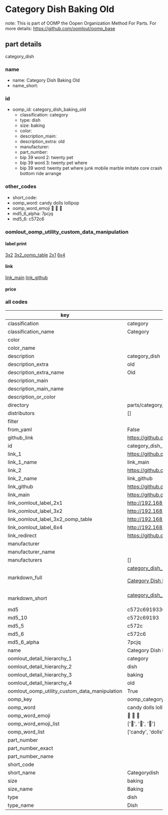# Category Dish Baking Old  

note: This is part of OOMP the Oopen Organization Method For Parts. For more details: https://github.com/oomlout/oomp_base

##  part details
  



category_dish



### name
* name: Category Dish Baking Old
* name_short: 
### id
* oomp_id: category_dish_baking_old
  * classification: category
  * type: dish
  * size: baking
  * color: 
  * description_main: 
  * description_extra: old
  * manufacturer: 
  * part_number: 
  * bip 39 word 2: twenty pet
  * bip 39 word 3: twenty pet where
  * bip 39 word: twenty pet where junk mobile marble imitate core crash bottom ride arrange

### other_codes
* short_code: 
* oomp_word: candy dolls lollipop
* oomp_word_emoji :candy: :dolls: :lollipop:
* md5_6_alpha: 7pcjq
* md5_6: c572c6






### oomlout_oomp_utility_custom_data_manipulation
#### label print
[3x2](http://192.168.1.245:1112/?label=oomp%207pcjq)
[3x2_oomp_table](http://192.168.1.108:1112/?label=oomp%207pcjq)
[2x1](http://192.168.1.242:1112/?label=oomp%207pcjq)
[6x4](http://192.168.1.55:1112/?label=oomp%207pcjq)    

#### link

[link_main](https://github.com/oomlout/oomlout_oomp_version_1_messy/tree/main/parts/category_dish_baking_old) [link_github](https://github.com/oomlout/oomlout_oomp_version_1_messy/tree/main/parts/category_dish_baking_old)                             

#### price







### all codes 
| key | value |  
| --- | --- |  
| classification | category |  
| classification_name | Category |  
| color |  |  
| color_name |  |  
| description | category_dish |  
| description_extra | old |  
| description_extra_name | Old |  
| description_main |  |  
| description_main_name |  |  
| description_or_color |   |  
| directory | parts/category_dish_baking_old |  
| distributors | [] |  
| filter |  |  
| from_yaml | False |  
| github_link | https://github.com/oomlout/oomlout_oomp_part_src/tree/main/parts/category_dish_baking_old |  
| id | category_dish_baking_old |  
| link_1 | https://github.com/oomlout/oomlout_oomp_version_1_messy/tree/main/parts/category_dish_baking_old |  
| link_1_name | link_main |  
| link_2 | https://github.com/oomlout/oomlout_oomp_version_1_messy/tree/main/parts/category_dish_baking_old |  
| link_2_name | link_github |  
| link_github | https://github.com/oomlout/oomlout_oomp_version_1_messy/tree/main/parts/category_dish_baking_old |  
| link_main | https://github.com/oomlout/oomlout_oomp_version_1_messy/tree/main/parts/category_dish_baking_old |  
| link_oomlout_label_2x1 | http://192.168.1.242:1112/?label=oomp%207pcjq |  
| link_oomlout_label_3x2 | http://192.168.1.245:1112/?label=oomp%207pcjq |  
| link_oomlout_label_3x2_oomp_table | http://192.168.1.108:1112/?label=oomp%207pcjq |  
| link_oomlout_label_6x4 | http://192.168.1.55:1112/?label=oomp%207pcjq |  
| link_redirect | https://github.com/oomlout/oomlout_oomp_version_1_messy/tree/main/parts/category_dish_baking_old |  
| manufacturer |  |  
| manufacturer_name |  |  
| manufacturers | [] |  
| markdown_full | [category_dish_baking_old](none)<br>[](none)<br>[Category Dish Baking Old](none)<br><br> |  
| markdown_short | [category_dish_baking_old](none)<br><br> |  
| md5 | c572c69193304e2e1ec73795f4a8df59 |  
| md5_10 | c572c69193 |  
| md5_5 | c572c |  
| md5_6 | c572c6 |  
| md5_6_alpha | 7pcjq |  
| name | Category Dish Baking Old |  
| oomlout_detail_hierarchy_1 | category |  
| oomlout_detail_hierarchy_2 | dish |  
| oomlout_detail_hierarchy_3 | baking |  
| oomlout_detail_hierarchy_4 | old |  
| oomlout_oomp_utility_custom_data_manipulation | True |  
| oomp_key | oomp_category_dish_baking_old |  
| oomp_word | candy dolls lollipop |  
| oomp_word_emoji | :candy: :dolls: :lollipop: |  
| oomp_word_emoji_list | [':candy:', ':dolls:', ':lollipop:'] |  
| oomp_word_list | ['candy', 'dolls', 'lollipop'] |  
| part_number |  |  
| part_number_exact |  |  
| part_number_name |  |  
| short_code |  |  
| short_name | Categorydish |  
| size | baking |  
| size_name | Baking |  
| type | dish |  
| type_name | Dish |  
